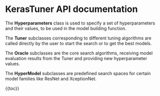 # KerasTuner API documentation

The **Hyperparameters** class is used to specify a set of hyperparameters
and their values, to be used in the model building function.

The **Tuner** subclasses corresponding to different tuning algorithms are
called directly by the user to start the search or to get the best models.

The **Oracle** subclasses are the core search algorithms, receiving model evaluation
results from the Tuner and providing new hyperparameter values.

The **HyperModel** subclasses are predefined search spaces for certain model
families like ResNet and XceptionNet.

{{toc}}
